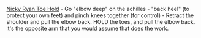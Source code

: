 
[Nicky Ryan Toe Hold](https://youtube.com/clip/UgkxbS2f1nE7MUrIOmYAUcBV9DURycXdpIsK)
	- Go "elbow deep" on the achilles
	- "back heel" (to protect your own feet) and pinch knees together (for control)
	- Retract the shoulder and pull the elbow back.  HOLD the toes, and pull the elbow back.  it's the opposite arm that you would assume that does the work.